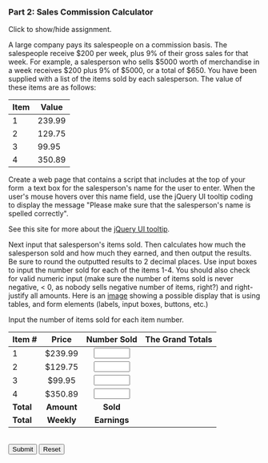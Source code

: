 ### Part 2: Sales Commission Calculator

<p id="flip">Click to show/hide assignment.</p>
<div id="panel">
A large company pays its salespeople on a commission basis. The salespeople receive $200 per week, plus 9% of their gross sales for that week. For example, a salesperson who sells $5000 worth of merchandise in a week receives $200 plus 9% of $5000, or a total of $650. You have been supplied with a list of the items sold by each salesperson. The value of these items are as follows:

|Item|Value|
|-|-|
|1|239.99|
|2|129.75|
|3|99.95|
|4|350.89|

Create a web page that contains a script that includes at the top of your form  a text box for the salesperson's name for the user to enter. When the user's mouse hovers over this name field, use the jQuery UI tooltip coding to display the message "Please make sure that the salesperson's name is spelled correctly".

See this site for more about the [jQuery UI tooltip](http://jqueryui.com/tooltip/).  

Next input that salesperson's items sold. Then calculates how much the salesperson sold and how much they earned, and then output the results. Be sure to round the outputted results to 2 decimal places. Use input boxes to input the number sold for each of the items 1-4. You should also check for valid numeric input (make sure the number of items sold is never negative, < 0, as nobody sells negative number of items, right?) and right-justify all amounts. Here is an [image](https://ccsf.instructure.com/courses/45830/files/5904950/preview) showing a possible display that is using tables, and form elements (labels, input boxes, buttons, etc.) 
</div>

<section class="body">

<form name="myform">

<div id="salesperson"></div>

Input the number of items sold for each item number.

|Item #|Price| Number Sold | The Grand Totals |
|-|:--:|:---:|---:|
|1| $239.99 | <input type="number" name="item1" min="0" max="1000" step="1" required><span class="validity"></span> |<div id="item1"></div> |
|2| $129.75 | <input type="number" name="item2" min="0" max="1000" step="1" required><span class="validity"></span> |<div id="item2"></div> |
|3| $99.95 | <input type="number" name="item3" min="0" max="1000" step="1" required><span class="validity"></span> |<div id="item3"></div> |
|4| $350.89 | <input type="number" name="item4" min="0" max="1000" step="1" required><span class="validity"></span> |<div id="item4"></div> |
| **Total**| **Amount**| **Sold**| <div id="totalSold"></div> |
| **Total**| **Weekly**| **Earnings**| <div id="totalEarnings"></div> |

<div id="messages"></div>
<br>
<input type="button" class="button-primary" onclick="calc()" value="Submit">
<input type="reset" value="Reset" id="reset">

</form>
</section>


<script>
const displayResults = (message = "", item1 = 0, item2 = 0, item3 = 0, item4 = 0, ts = 0, te = 0) => {
        $("#messages").text(message);
        $("#item1").text(item1.toFixed(2));
        $("#item2").text(item2.toFixed(2));
        $("#item3").text(item3.toFixed(2));
        $("#item4").text(item4.toFixed(2));
        $("#totalSold").text(ts.toFixed(2));
        $("#totalEarnings").text(te.toFixed(2));
}

function calc(){
    const errMessage = "Invalid input! You can't sell less than none of any item, and your salesperson needs a name.";

    let sales = {
        "i1": parseFloat(document.forms["myform"].elements["item1"].value),
        "i2": parseFloat(document.forms["myform"].elements["item2"].value),
        "i3": parseFloat(document.forms["myform"].elements["item3"].value),
        "i4": parseFloat(document.forms["myform"].elements["item4"].value),
        "salesperson": document.forms["myform"].elements["salesperson"].value,
        "i1t": () => Math.round(sales.i1 * 23999) / 100,
        "i2t": () => Math.round(sales.i2 * 12975) / 100,
        "i3t": () => Math.round(sales.i3 * 9995) / 100,
        "i4t": () => Math.round(sales.i4 * 35089) / 100,
        "ts": () => sales.i1t() + sales.i2t() + sales.i3t() + sales.i4t(),
        "te": () => sales.ts() * .09 + 200
    }
    if 
        (Number.isNaN(sales.i1) || Number.isNaN(sales.i2) || Number.isNaN(sales.i3) || Number.isNaN(sales.i4) || 0 > sales.i1 || 0 > sales.i2 || 0 > sales.i3 || 0 > sales.i4 || sales.salesperson == "") {
        displayResults(errMessage, NaN, NaN, NaN, NaN, NaN, NaN);
    } else { 
        displayResults("", sales.i1t(), sales.i2t(), sales.i3t(), sales.i4t(), sales.ts(), sales.te());
    }
}

$(document).ready(function(){
    $('#reset').click(function(){
        displayResults();
    });
});


    $(document).ready(function(){
    $('#salesperson').html('Salesperson: <input type="text" id="salesperson" title="Please be cognizant of spelling!" name="salesperson" required><span class="validity"></span>');
    $(displayResults());
});

    $(function() {
        $("#salesperson").tooltip();
        });
</script>